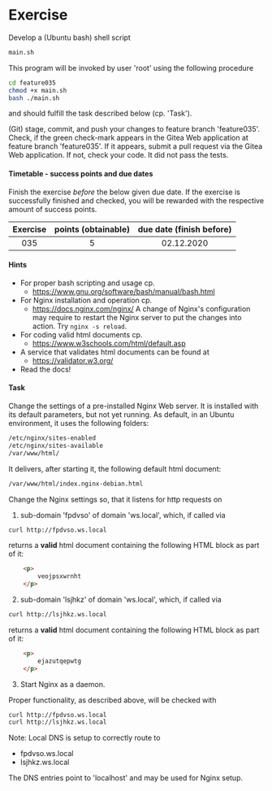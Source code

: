 # Exercise

Develop a (Ubuntu bash) shell script

```sh
main.sh
```

This program will be invoked by user 'root' using the
following procedure

```sh
cd feature035
chmod +x main.sh
bash ./main.sh
```

and should fulfill the task described below (cp. 'Task').

(Git) stage, commit, and push your changes to feature
branch 'feature035'. Check, if the green check-mark appears in the
Gitea Web application at feature branch 'feature035'. If it appears,
submit a pull request via the Gitea Web application. If not, check your code.
It did not pass the tests.

  
#### Timetable - success points and due dates

Finish the exercise *before* the below given due date. If the exercise is
successfully finished and checked, you will be rewarded with the respective
amount of success points.

|Exercise    |points (obtainable)                   |due date (finish before)|
|:--------:  |:--------:                            |:--------:              |
|035|5|02.12.2020|


#### Hints

- For proper bash scripting and usage cp.
  - https://www.gnu.org/software/bash/manual/bash.html
- For Nginx installation and operation cp.
  - https://docs.nginx.com/nginx/
  A change of Nginx's configuration may require to restart the Nginx
  server to put the changes into action. Try `nginx -s reload`.
- For coding valid html documents cp.
  - https://www.w3schools.com/html/default.asp
- A service that validates html documents can be found at
  - https://validator.w3.org/
- Read the docs!

#### Task

Change the settings of a pre-installed Nginx Web server. It is installed
with its default parameters, but not yet running. As default, in an Ubuntu
environment, it uses the following folders:

```sh
/etc/nginx/sites-enabled
/etc/nginx/sites-available
/var/www/html/
```

It delivers, after starting it, the following default html document:

```sh
/var/www/html/index.nginx-debian.html
```

Change the Nginx settings so, that it listens for http requests on

1. sub-domain 'fpdvso' of domain 'ws.local', which, if called via

```sh
curl http://fpdvso.ws.local
```

  returns a **valid** html document containing the
  following HTML block as part of it:

```html
    <p>
        veojpsxwrnht
    </p>
```

2. sub-domain 'lsjhkz' of domain 'ws.local', which, if called via

```sh
curl http://lsjhkz.ws.local
```

  returns a **valid** html document containing the
  following HTML block as part of it:

```html
    <p>
        ejazutqepwtg
    </p>
```

3. Start Nginx as a daemon.

Proper functionality, as described above, will be checked with

```sh
curl http://fpdvso.ws.local
curl http://lsjhkz.ws.local
```

Note: Local DNS is setup to correctly route to

- fpdvso.ws.local
- lsjhkz.ws.local

The DNS entries point to 'localhost' and may be used for Nginx setup.